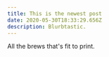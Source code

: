 ```yaml
---
title: This is the newest post
date: 2020-05-30T18:33:29.656Z
description: Blurbtastic.
---
```

All the brews that's fit to print.